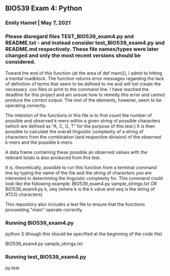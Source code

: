 ## BIO539 Exam 4: Python
  ### Emily Hamel | May 7, 2021

### Please disregard files TEST_BIO539_exam4.py and README.txt - and instead consider test_BIO539_exam4.py and README.md respectively. These file names/types were later changed and only the most recent versions should be considered.

Toward the end of this function (at the area of def main()), I admit to hitting a mental roadblock. The function returns error messages regarding the lack of definition of terms that seem to be defined to me and will not create the necessary .csv files or print to the command line. I have reached the deadline for this project and am unsure how to remedy this error and cannot produce the correct output. The rest of the elements, however, seem to be operating correctly. 

The intention of the functions in this file is to first count the number of possible and observed k-mers within a given string of possible characters (which are defined as "A, C, G, T" for the purpose of this test.) It is then possible to calculate the overall linguistic complexity of a string of characters from the combination (and respective division) of the observed k-mers and the possible k-mers. 

A data frame containing these possible an observed values with the relevant totals is also produced from this test. 

It is, theoretically, possible to run this function from a terminal command line by typing the name of the file and the string of characters you are interested in determining the linguistic complexity for. This command could look like the following example: 
BIO539_exam4.py sample_strings.txt 
OR
BIO539_exam4.py k, seq (where k is the k value and seq is the string of ATCG characters)

This repository also includes a test file to ensure that the functions proceeding "main" operate correctly. 


### Running BIO539_exam4.py

python 3 (though this should be specified at the beginning of the code file)

BIO539_exam4.py sample_strings.txt


### Running test_BIO539_exam4.py

py.test

